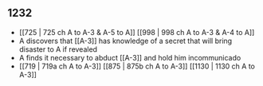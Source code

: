## 1232
- [[725 | 725 ch A to A-3 &amp; A-5 to A]] [[998 | 998 ch A to A-3 &amp; A-4 to A]] 
- A discovers that [[A-3]] has knowledge of a secret that will bring disaster to A if revealed
- A finds it necessary to abduct [[A-3]] and hold him incommunicado
- [[719 | 719a ch A to A-3]] [[875 | 875b ch A to A-3]] [[1130 | 1130 ch A to A-3]] 

